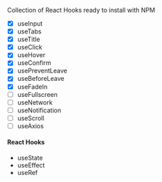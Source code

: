 Collection of React Hooks ready to install with NPM

- [x] useInput
- [x] useTabs
- [x] useTitle
- [x] useClick
- [x] useHover
- [x] useConfirm
- [x] usePreventLeave
- [x] useBeforeLeave
- [x] useFadeIn
- [ ] useFullscreen
- [ ] useNetwork
- [ ] useNotification
- [ ] useScroll
- [ ] useAxios

#### React Hooks

- useState
- useEffect
- useRef
